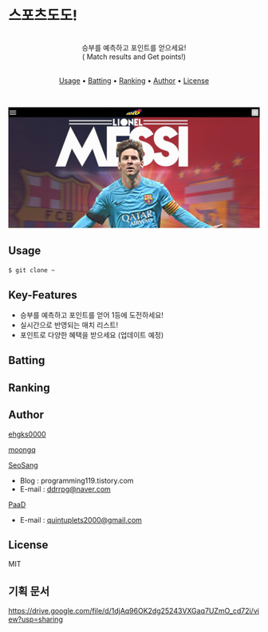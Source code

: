 # 스포츠도도!

<br>
<center>
  승부를 예측하고 포인트를 얻으세요! <br>  
  ( Match results and Get points!)
</center>
<br>


<p align="center">
  <a href="#usage">Usage</a> •
  <a href="#boast-puppy">Batting</a> •
  <a href="#random-dog">Ranking</a> •
  <a href="#author">Author</a> •
  <a href="#license">License</a>
</p>
<br>

![메인화면](./src/main.png)
  
## Usage

<code>$ git clone ~</code>


## Key-Features

- 승부를 예측하고 포인트를 얻어 1등에 도전하세요!
- 실시간으로 반영되는 매치 리스트!
- 포인트로 다양한 혜택을 받으세요 (업데이트 예정)

## Batting

## Ranking

## Author

[ehgks0000](https://github.com/ehgks0000)

[moongq](https://github.com/moongq)

[SeoSang](https://github.com/SeoSang)
- Blog : programming119.tistory.com
- E-mail : ddrrpg@naver.com

[PaaD](https://github.com/Wearenotyourkind)
- E-mail : quintuplets2000@gmail.com

## License

MIT

## 기획 문서
https://drive.google.com/file/d/1djAq96OK2dg25243VXGaq7UZmO_cd72i/view?usp=sharing
